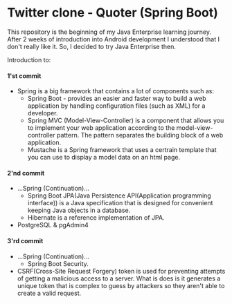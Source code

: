 # Twitter clone - Quoter (Spring Boot)

This repository is the beginning of my Java Enterprise learning journey.
After 2 weeks of introduction into Android development I understood that I don't really like it. So, I decided to try Java Enterprise then.

Introduction to:
#### 1'st commit
 - Spring is a big framework that contains a lot of components such as:
    - Spring Boot - provides an easier and faster way to build a web application by handling configuration files (such as XML) for a developer.
    - Spring MVC (Model-View-Controller) is a component that allows you to implement your web application according to the model-view-controller pattern. The pattern separates the building block of a web application.
    - Mustache is a Spring framework that uses a certrain template that you can use to display a model data on an html page.
#### 2'nd commit
 - ...Spring (Continuation)...
    - Spring Boot JPA(Java Persistence API(Application programming interface)) is a Java specification that is designed for convenient keeping Java objects in a database. 
    - Hibernate is a reference implementation of JPA.
 - PostgreSQL & pgAdmin4
#### 3'rd commit
 - ...Spring (Continuation)...
    - Spring Boot Security.
 - CSRF(Cross-Site Request Forgery) token is used for preventing attempts of getting a malicious access to a server. What is does is it generates a unique token that is complex to guess by attackers so they aren't able to create a valid request.
